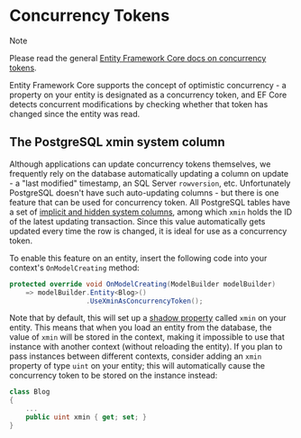 # Concurrency Tokens

> [!NOTE]
> Please read the general [Entity Framework Core docs on concurrency tokens](https://docs.microsoft.com/en-us/ef/core/modeling/concurrency).

Entity Framework Core supports the concept of optimistic concurrency - a property on your entity is designated as a concurrency token, and EF Core detects concurrent modifications by checking whether that token has changed since the entity was read.

## The PostgreSQL xmin system column

Although applications can update concurrency tokens themselves, we frequently rely on the database automatically updating a column on update - a "last modified" timestamp, an SQL Server `rowversion`, etc. Unfortunately PostgreSQL doesn't have such auto-updating columns - but there is one feature that can be used for concurrency token. All PostgreSQL tables have a set of [implicit and hidden system columns](https://www.postgresql.org/docs/current/static/ddl-system-columns.htm://www.postgresql.org/docs/current/static/ddl-system-columns.html), among which `xmin` holds the ID of the latest updating transaction. Since this value automatically gets updated every time the row is changed, it is ideal for use as a concurrency token.

To enable this feature on an entity, insert the following code into your context's `OnModelCreating` method:

```c#
protected override void OnModelCreating(ModelBuilder modelBuilder)
    => modelBuilder.Entity<Blog>()
                   .UseXminAsConcurrencyToken();
```

Note that by default, this will set up a [shadow property](https://docs.microsoft.com/ef/core/modeling/shadow-properties) called `xmin` on your entity. This means that when you load an entity from the database, the value of `xmin` will be stored in the context, making it impossible to use that instance with another context (without reloading the entity). If you plan to pass instances between different contexts, consider adding an `xmin` property of type `uint` on your entity; this will automatically cause the concurrency token to be stored on the instance instead:

```c#
class Blog
{
    ...
    public uint xmin { get; set; }
}
```
